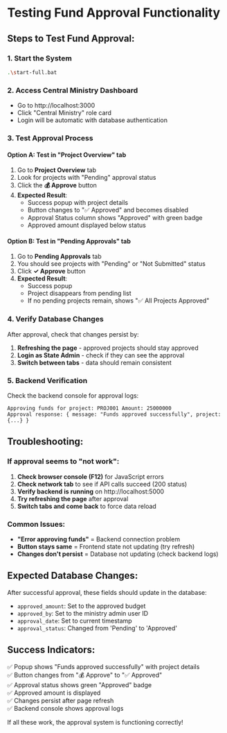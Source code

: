 # Testing Fund Approval Functionality

## Steps to Test Fund Approval:

### 1. Start the System
```bash
.\start-full.bat
```

### 2. Access Central Ministry Dashboard
- Go to http://localhost:3000
- Click "Central Ministry" role card
- Login will be automatic with database authentication

### 3. Test Approval Process

#### Option A: Test in "Project Overview" tab
1. Go to **Project Overview** tab
2. Look for projects with "Pending" approval status
3. Click the **💰 Approve** button
4. **Expected Result**: 
   - Success popup with project details
   - Button changes to "✅ Approved" and becomes disabled
   - Approval Status column shows "Approved" with green badge
   - Approved amount displayed below status

#### Option B: Test in "Pending Approvals" tab  
1. Go to **Pending Approvals** tab
2. You should see projects with "Pending" or "Not Submitted" status
3. Click **✓ Approve** button
4. **Expected Result**:
   - Success popup
   - Project disappears from pending list
   - If no pending projects remain, shows "✅ All Projects Approved"

### 4. Verify Database Changes
After approval, check that changes persist by:
1. **Refreshing the page** - approved projects should stay approved
2. **Login as State Admin** - check if they can see the approval
3. **Switch between tabs** - data should remain consistent

### 5. Backend Verification
Check the backend console for approval logs:
```
Approving funds for project: PROJ001 Amount: 25000000
Approval response: { message: "Funds approved successfully", project: {...} }
```

## Troubleshooting:

### If approval seems to "not work":
1. **Check browser console (F12)** for JavaScript errors
2. **Check network tab** to see if API calls succeed (200 status)
3. **Verify backend is running** on http://localhost:5000
4. **Try refreshing the page** after approval
5. **Switch tabs and come back** to force data reload

### Common Issues:
- **"Error approving funds"** = Backend connection problem
- **Button stays same** = Frontend state not updating (try refresh)
- **Changes don't persist** = Database not updating (check backend logs)

## Expected Database Changes:
After successful approval, these fields should update in the database:
- `approved_amount`: Set to the approved budget
- `approved_by`: Set to the ministry admin user ID  
- `approval_date`: Set to current timestamp
- `approval_status`: Changed from 'Pending' to 'Approved'

## Success Indicators:
✅ Popup shows "Funds approved successfully" with project details  
✅ Button changes from "💰 Approve" to "✅ Approved"  
✅ Approval status shows green "Approved" badge  
✅ Approved amount is displayed  
✅ Changes persist after page refresh  
✅ Backend console shows approval logs  

If all these work, the approval system is functioning correctly!